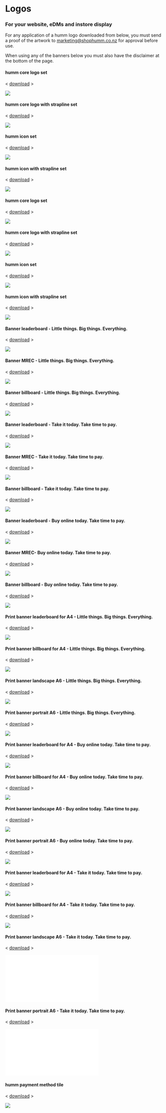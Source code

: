 # Logos

<h3>For your <b>website, eDMs</b> and <b>instore</b> display</h3>

For any application of a humm logo downloaded from below, you must send a proof of the artwork to marketing@shophumm.co.nz for approval before use.  

When using any of the banners below you must also have the disclaimer at the bottom of the page.
#### humm core logo set
< [download](/downloads/nz/logos/Humm_Core_Logo_Set_11.zip) >

![](/img/logos/nz/humm_FG_icon_57mm%20x%2057mm__PDF_CMYK_Thumbnail_2.png)

#### humm core logo with strapline set
< [download](/downloads/nz/logos/Humm_Core%20_w_Strapline_Set_4.zip) >

![](/img/logos/nz/Humm_core%20logo%20w%20strapline_RGB_THUMBNAILS_2.png)

#### humm icon set
< [download](/downloads/nz/logos/Humm_Icon_Set_4.zip) >

![](/img/logos/nz/Humm_icon_RGB-01_300x300_THUMBNAIL_1.png)

#### humm icon with strapline set
< [download](/downloads/nz/logos/Humm_Icon_w_Strapline_Set_4.zip) >

![](/img/logos/nz/Humm_icon%20w%20strapline_RGB-01_THUMBNAIL_2.png)

#### humm core logo set
< [download](/downloads/nz/logos/Humm_Core_Logo_Set_9.zip) >

![](/img/logos/nz/Humm_core%20logo_CMYK-01_THUMBNAIL_2.png)

#### humm core logo with strapline set
< [download](/downloads/nz/logos/Humm_Core_Logo_w_Strapline_Set_1.zip) >

![](/img/logos/nz/)

#### humm icon set
< [download](/downloads/nz/logos/Humm_Icon_Set_5.zip) >

![](/img/logos/nz/)

#### humm icon with strapline set
< [download](/downloads/nz/logos/Humm_Icon_w_Strapline_Set_6.zip) >

![](/img/logos/nz/Humm_core%20logo%20w%20strapline_CMYK-01_THUMBNAIL_0.png)

#### Banner leaderboard - Little things. Big things. Everything.
< [download](/downloads/nz/logos/humm_generic%40970x90px_Leaderboard_2.png) >

![](/img/logos/nz/Humm_icon_CMYK-01_THUMBNAIL_0.png)

#### Banner MREC - Little things. Big things. Everything.
< [download](/downloads/nz/logos/humm_generic%40300x250px_MREC_1.png) >

![](/img/logos/nz/humm_generic%40970x90px_Leaderboard_THUMBNAIL_1.png)

#### Banner billboard - Little things. Big things. Everything.
< [download](/downloads/nz/logos/humm_generic_%40970x250px_Billboard_1.png) >

![](/img/logos/nz/humm_generic%40300x250px_MREC_THUMBNAIL_0.png)


#### Banner leaderboard - Take it today. Take time to pay.
< [download](/downloads/nz/logos/humm_instore%40970x90px_Leaderboard_0.png) >

![](/img/logos/nz/humm_generic_%40970x250px_Billboard_THUMBNAIL_0.png)

#### Banner MREC - Take it today. Take time to pay.
< [download](/downloads/nz/logos/) >

![](/img/logos/nz/humm_instore%40970x90px_Leaderboard_THUMBNAIL_0.png)

#### Banner billboard - Take it today. Take time to pay.
< [download](/downloads/nz/logos/) >

![](/img/logos/nz/humm_instore%40970x90px_Leaderboard_THUMBNAIL_0.png)

#### Banner leaderboard - Buy online today. Take time to pay.
< [download](/downloads/nz/logos/humm_instore%40970x90px_Leaderboard_0.png) >

![](/img/logos/nz/)

#### Banner MREC- Buy online today. Take time to pay.
< [download](/downloads/nz/logos/humm_instore%40300x250px_MREC.png) >

![](/img/logos/nz/humm_instore%40300x250px_MREC_THUMBNAIL_1.png)

#### Banner billboard - Buy online today. Take time to pay.
< [download](/downloads/nz/logos/humm_instore%40970x250px_Billboard_0.png) >

![](/img/logos/nz/humm_instore%40970x250px_Billboard_THUMBNAIL_0.png)

#### Print banner leaderboard for A4 - Little things. Big things. Everything.
< [download](/downloads/nz/logos/) >

![](/img/logos/nz/humm_generic_Leaderboard_A4__29.7x3.99cm_banner_Thumbnail.png)

#### Print banner billboard for A4 - Little things. Big things. Everything.
< [download](/downloads/nz/logos/humm_generic_billboard_A4_0.pdf) >

![](/img/logos/nz/humm_generic_billboard_A4_20.99x6cm_bannerThumbnail_1.png)

#### Print banner landscape A6 - Little things. Big things. Everything.
< [download](/downloads/nz/logos/humm_generic_landscape_A6_0.pdf) >

![](/img/logos/nz/humm_generic_landscape_A6_14.82x10.51cm_Thumbnail.png)

#### Print banner portrait A6 - Little things. Big things. Everything.
< [download](/downloads/nz/logos/humm_generic_portrait_A6_1.pdf) >

![](/img/logos/nz/humm_generic_portrait_A6_10.51x14.82mm_Thumbnail_0.png)

#### Print banner leaderboard for A4 - Buy online today. Take time to pay.
< [download](/downloads/nz/logos/humm_online_Leaderboard_A4_.pdf) >

![](/img/logos/nz/humm_generic_Leaderboard_A4__29.7x3.99cm_banner_Thumbnail_1.png)

#### Print banner billboard for A4 - Buy online today. Take time to pay.
< [download](/downloads/nz/logos/humm_online_billboard_A4.pdf) >

![](/img/logos/nz/humm_generic_billboard_A4_20.99x6cm_bannerThumbnail_3.png)

#### Print banner landscape A6 - Buy online today. Take time to pay.
< [download](/downloads/nz/logos/humm_online_landscape_A6.pdf) >

![](/img/logos/nz/humm_generic_landscape_A6_14.82x10.51cm_Thumbnail_1.png)

#### Print banner portrait A6 - Buy online today. Take time to pay.
< [download](/downloads/nz/logos/) >

![](/img/logos/nz/humm_generic_portrait_A6_10.51x14.82mm_Thumbnail_2.png)

#### Print banner leaderboard for A4 - Take it today. Take time to pay.
< [download](/downloads/nz/logos/humm_online_portrait_A6.pdf) >

![](/img/logos/nz/humm_generic_Leaderboard_A4__29.7x3.99cm_banner_Thumbnail_2.png)

#### Print banner billboard for A4 - Take it today. Take time to pay.
< [download](/downloads/nz/logos/humm_instore_Leaderboard_A4__0.pdf) >

![](/img/logos/nz/humm_generic_Leaderboard_A4__29.7x3.99cm_banner_Thumbnail_2.png)

#### Print banner landscape A6 - Take it today. Take time to pay.
< [download](/downloads/nz/logos/humm_instore_billboard_A4_0.pdf) >

![](/img/logos/nz/humm_instore_Leaderboard_A4__1.pdf)

#### Print banner portrait A6 - Take it today. Take time to pay.
< [download](/downloads/nz/logos/) >

![](/img/logos/nz/humm_instore_portrait_A6_0.pdf)

#### humm payment method tile
< [download](/downloads/nz/logos/humm%20payment%20tile_0.png) >

![](/img/logos/nz/humm%20payment%20tile_0.png)
